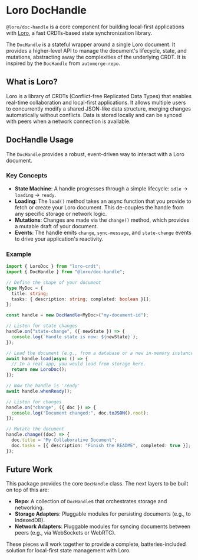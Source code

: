 # Loro DocHandle

`@loro/doc-handle` is a core component for building local-first applications with [Loro](https://github.com/loro-dev/loro), a fast CRDTs-based state synchronization library.

The `DocHandle` is a stateful wrapper around a single Loro document. It provides a higher-level API to manage the document's lifecycle, state, and mutations, abstracting away the complexities of the underlying CRDT. It is inspired by the `DocHandle` from `automerge-repo`.

## What is Loro?

Loro is a library of CRDTs (Conflict-free Replicated Data Types) that enables real-time collaboration and local-first applications. It allows multiple users to concurrently modify a shared JSON-like data structure, merging changes automatically without conflicts. Data is stored locally and can be synced with peers when a network connection is available.

## DocHandle Usage

The `DocHandle` provides a robust, event-driven way to interact with a Loro document.

### Key Concepts

- **State Machine**: A handle progresses through a simple lifecycle: `idle` -> `loading` -> `ready`.
- **Loading**: The `load()` method takes an async function that you provide to fetch or create your Loro document. This de-couples the handle from any specific storage or network logic.
- **Mutations**: Changes are made via the `change()` method, which provides a mutable draft of your document.
- **Events**: The handle emits `change`, `sync-message`, and `state-change` events to drive your application's reactivity.

### Example

```typescript
import { LoroDoc } from "loro-crdt";
import { DocHandle } from "@loro/doc-handle";

// Define the shape of your document
type MyDoc = {
  title: string;
  tasks: { description: string; completed: boolean }[];
};

const handle = new DocHandle<MyDoc>("my-document-id");

// Listen for state changes
handle.on("state-change", ({ newState }) => {
  console.log(`Handle state is now: ${newState}`);
});

// Load the document (e.g., from a database or a new in-memory instance)
await handle.load(async () => {
  // In a real app, you would load from storage here.
  return new LoroDoc();
});

// Now the handle is 'ready'
await handle.whenReady();

// Listen for changes
handle.on("change", ({ doc }) => {
  console.log("Document changed:", doc.toJSON().root);
});

// Mutate the document
handle.change((doc) => {
  doc.title = "My Collaborative Document";
  doc.tasks = [{ description: "Finish the README", completed: true }];
});
```

## Future Work

This package provides the core `DocHandle` class. The next layers to be built on top of this are:

- **Repo**: A collection of `DocHandle`s that orchestrates storage and networking.
- **Storage Adapters**: Pluggable modules for persisting documents (e.g., to IndexedDB).
- **Network Adapters**: Pluggable modules for syncing documents between peers (e.g., via WebSockets or WebRTC).

These pieces will work together to provide a complete, batteries-included solution for local-first state management with Loro.

